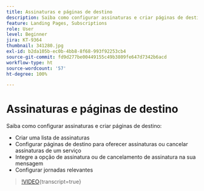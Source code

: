 ```yaml
---
title: Assinaturas e páginas de destino
description: Saiba como configurar assinaturas e criar páginas de destino.
feature: Landing Pages, Subscriptions
role: User
level: Beginner
jira: KT-9364
thumbnail: 341280.jpg
exl-id: b2da105b-ec0b-4bb8-8f68-993f92253cb4
source-git-commit: fd9d277be00449155c49b3809fe647d7342b6acd
workflow-type: ht
source-wordcount: '57'
ht-degree: 100%

---
```


# Assinaturas e páginas de destino

Saiba como configurar assinaturas e criar páginas de destino:

* Criar uma lista de assinaturas
* Configurar páginas de destino para oferecer assinaturas ou cancelar assinaturas de um serviço
* Integre a opção de assinatura ou de cancelamento de assinatura na sua mensagem
* Configurar jornadas relevantes

>[!VIDEO](https://video.tv.adobe.com/v/341280?quality=12&learn=on){transcript=true}
